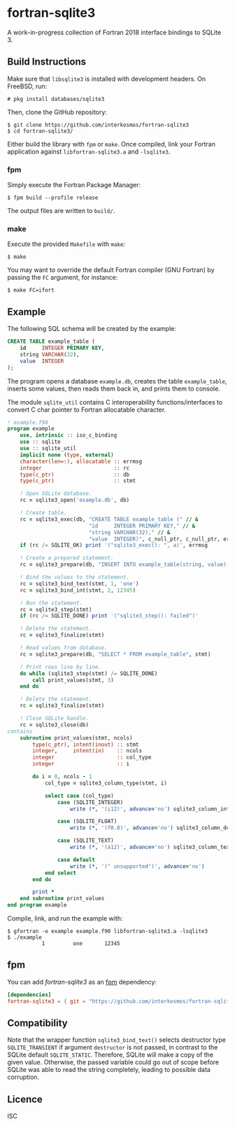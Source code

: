 # fortran-sqlite3
A work-in-progress collection of Fortran 2018 interface bindings to SQLite 3.

## Build Instructions
Make sure that `libsqlite3` is installed with development headers. On FreeBSD,
run:

```
# pkg install databases/sqlite3
```

Then, clone the GitHub repository:

```
$ git clone https://github.com/interkosmos/fortran-sqlite3
$ cd fortran-sqlite3/
```

Either build the library with `fpm` or `make`. Once compiled, link your Fortran
application against `libfortran-sqlite3.a` and `-lsqlite3`.

### fpm
Simply execute the Fortran Package Manager:

```
$ fpm build --profile release
```

The output files are written to `build/`.

### make
Execute the provided `Makefile` with `make`:

```
$ make
```

You may want to override the default Fortran compiler (GNU Fortran) by passing
the `FC` argument, for instance:

```
$ make FC=ifort
```

## Example
The following SQL schema will be created by the example:

```sql
CREATE TABLE example_table (
    id     INTEGER PRIMARY KEY,
    string VARCHAR(32),
    value  INTEGER
);
```

The program opens a database `example.db`, creates the table `example_table`,
inserts some values, then reads them back in, and prints them to console.

The module `sqlite_util` contains C interoperability functions/interfaces to
convert C char pointer to Fortran allocatable character.

```fortran
! example.f90
program example
    use, intrinsic :: iso_c_binding
    use :: sqlite
    use :: sqlite_util
    implicit none (type, external)
    character(len=:), allocatable :: errmsg
    integer                       :: rc
    type(c_ptr)                   :: db
    type(c_ptr)                   :: stmt

    ! Open SQLite database.
    rc = sqlite3_open('example.db', db)

    ! Create table.
    rc = sqlite3_exec(db, "CREATE TABLE example_table (" // &
                          "id     INTEGER PRIMARY KEY," // &
                          "string VARCHAR(32)," // &
                          "value  INTEGER)", c_null_ptr, c_null_ptr, errmsg)
    if (rc /= SQLITE_OK) print '("sqlite3_exec(): ", a)', errmsg

    ! Create a prepared statement.
    rc = sqlite3_prepare(db, "INSERT INTO example_table(string, value) VALUES(?, ?)", stmt)

    ! Bind the values to the statement.
    rc = sqlite3_bind_text(stmt, 1, 'one')
    rc = sqlite3_bind_int(stmt, 2, 12345)

    ! Run the statement.
    rc = sqlite3_step(stmt)
    if (rc /= SQLITE_DONE) print '("sqlite3_step(): failed")'

    ! Delete the statement.
    rc = sqlite3_finalize(stmt)

    ! Read values from database.
    rc = sqlite3_prepare(db, "SELECT * FROM example_table", stmt)

    ! Print rows line by line.
    do while (sqlite3_step(stmt) /= SQLITE_DONE)
        call print_values(stmt, 3)
    end do

    ! Delete the statement.
    rc = sqlite3_finalize(stmt)

    ! Close SQLite handle.
    rc = sqlite3_close(db)
contains
    subroutine print_values(stmt, ncols)
        type(c_ptr), intent(inout) :: stmt
        integer,     intent(in)    :: ncols
        integer                    :: col_type
        integer                    :: i

        do i = 0, ncols - 1
            col_type = sqlite3_column_type(stmt, i)

            select case (col_type)
                case (SQLITE_INTEGER)
                    write (*, '(i12)', advance='no') sqlite3_column_int(stmt, i)

                case (SQLITE_FLOAT)
                    write (*, '(f0.8)', advance='no') sqlite3_column_double(stmt, i)

                case (SQLITE_TEXT)
                    write (*, '(a12)', advance='no') sqlite3_column_text(stmt, i)

                case default
                    write (*, '(" unsupported")', advance='no')
            end select
        end do

        print *
    end subroutine print_values
end program example
```

Compile, link, and run the example with:

```
$ gfortran -o example example.f90 libfortran-sqlite3.a -lsqlite3
$ ./example
           1         one       12345
```

## fpm
You can add *fortran-sqlite3* as an [fpm](https://github.com/fortran-lang/fpm)
dependency:

```toml
[dependencies]
fortran-sqlite3 = { git = "https://github.com/interkosmos/fortran-sqlite3.git" }
```

## Compatibility
Note that the wrapper function `sqlite3_bind_text()` selects destructor type
`SQLITE_TRANSIENT` if argument `destructor` is not passed, in contrast to the
SQLite default `SQLITE_STATIC`. Therefore, SQLite will make a copy of the given
value. Otherwise, the passed variable could go out of scope before SQLite was
able to read the string completely, leading to possible data corruption.

## Licence
ISC

